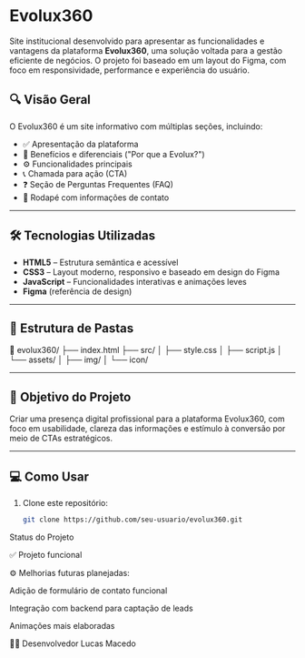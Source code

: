 # Evolux360

Site institucional desenvolvido para apresentar as funcionalidades e vantagens da plataforma **Evolux360**, uma solução voltada para a gestão eficiente de negócios. O projeto foi baseado em um layout do Figma, com foco em responsividade, performance e experiência do usuário.

## 🔍 Visão Geral

O Evolux360 é um site informativo com múltiplas seções, incluindo:

- ✅ Apresentação da plataforma
- 🚀 Benefícios e diferenciais ("Por que a Evolux?")
- ⚙️ Funcionalidades principais
- 📞 Chamada para ação (CTA)
- ❓ Seção de Perguntas Frequentes (FAQ)
- 📩 Rodapé com informações de contato

---

## 🛠️ Tecnologias Utilizadas

- **HTML5** – Estrutura semântica e acessível
- **CSS3** – Layout moderno, responsivo e baseado em design do Figma
- **JavaScript** – Funcionalidades interativas e animações leves
- **Figma** (referência de design)

---

## 📂 Estrutura de Pastas

📁 evolux360/
├── index.html
├── src/
│ ├── style.css
│ ├── script.js
│ └── assets/
│ ├── img/
│ └── icon/


---

## 🎯 Objetivo do Projeto

Criar uma presença digital profissional para a plataforma Evolux360, com foco em usabilidade, clareza das informações e estímulo à conversão por meio de CTAs estratégicos.

---

## 💻 Como Usar

1. Clone este repositório:
   ```bash
   git clone https://github.com/seu-usuario/evolux360.git

Status do Projeto

✅ Projeto funcional

⚙️ Melhorias futuras planejadas:

Adição de formulário de contato funcional

Integração com backend para captação de leads

Animações mais elaboradas

👨‍💻 Desenvolvedor
Lucas Macedo